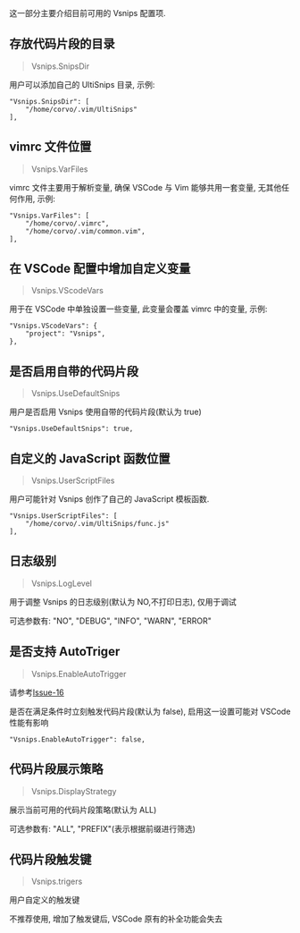 这一部分主要介绍目前可用的 Vsnips 配置项.


## 存放代码片段的目录

> Vsnips.SnipsDir

用户可以添加自己的 UltiSnips 目录, 示例:

```
"Vsnips.SnipsDir": [
    "/home/corvo/.vim/UltiSnips"
],
```

## vimrc 文件位置

> Vsnips.VarFiles

vimrc 文件主要用于解析变量, 确保 VSCode 与 Vim 能够共用一套变量, 无其他任何作用, 示例:

```
"Vsnips.VarFiles": [
    "/home/corvo/.vimrc",
    "/home/corvo/.vim/common.vim",
],
```

## 在 VSCode 配置中增加自定义变量

> Vsnips.VScodeVars

用于在 VSCode 中单独设置一些变量, 此变量会覆盖 vimrc 中的变量, 示例:

```
"Vsnips.VScodeVars": {
    "project": "Vsnips",
},
```


## 是否启用自带的代码片段

> Vsnips.UseDefaultSnips

用户是否启用 Vsnips 使用自带的代码片段(默认为 true)

```
"Vsnips.UseDefaultSnips": true,
```

## 自定义的 JavaScript 函数位置

> Vsnips.UserScriptFiles

用户可能针对 Vsnips 创作了自己的 JavaScript 模板函数.

```
"Vsnips.UserScriptFiles": [
    "/home/corvo/.vim/UltiSnips/func.js"
],
```

## 日志级别

> Vsnips.LogLevel

用于调整 Vsnips 的日志级别(默认为 NO,不打印日志), 仅用于调试

可选参数有: "NO", "DEBUG", "INFO", "WARN", "ERROR"

## 是否支持 AutoTriger

> Vsnips.EnableAutoTrigger

请参考[Issue-16](https://github.com/corvofeng/Vsnips/issues/16#issuecomment-583457611)

是否在满足条件时立刻触发代码片段(默认为 false), 启用这一设置可能对 VSCode 性能有影响

```
"Vsnips.EnableAutoTrigger": false,
```

## 代码片段展示策略

> Vsnips.DisplayStrategy

展示当前可用的代码片段策略(默认为 ALL)

可选参数有: "ALL", "PREFIX"(表示根据前缀进行筛选)

## 代码片段触发键

> Vsnips.trigers

用户自定义的触发键

不推荐使用, 增加了触发键后, VSCode 原有的补全功能会失去

